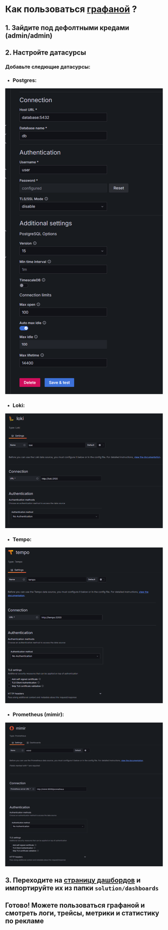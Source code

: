 # Как пользоваться [графаной](http://localhost:3001) ?

## 1. Зайдите под дефолтными кредами (admin/admin)

## 2. Настройте датасурсы

### Добавьте следющие датасурсы:

* ### Postgres: 
![img.png](../img/psg.png)
* ### Loki:
![img.png](../img/loki.png)
* ### Tempo:
![img.png](../img/tempo.png)
* ### Prometheus (mimir):
![img.png](../prometh/img.png)

## 3. Переходите на [страницу дашбордов](http://localhost:3001/dashboards) и импортируйте их из папки `solution/dashboards`

## Готово! Можете пользоваться графаной и смотреть логи, трейсы, метрики и статистику по рекламе